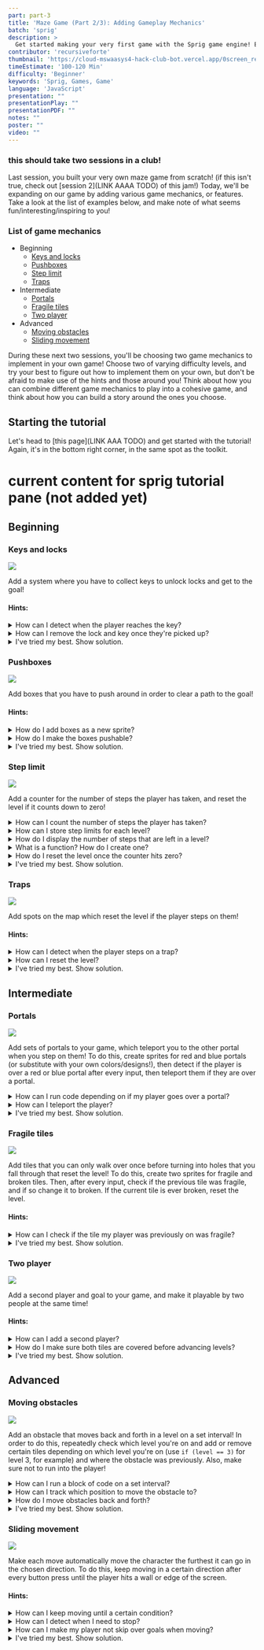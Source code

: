 ```yaml
---
part: part-3
title: 'Maze Game (Part 2/3): Adding Gameplay Mechanics'
batch: 'sprig'
description: >
  Get started making your very first game with the Sprig game engine! Even if you're a beginner, you'll walk out of this jam with your very own game in the Gallery.
contributor: 'recursiveforte'
thumbnail: 'https://cloud-mswaasys4-hack-club-bot.vercel.app/0screen_recording_2023-07-13_at_11.12.28.gif'
timeEstimate: '100-120 Min'
difficulty: 'Beginner'
keywords: 'Sprig, Games, Game'
language: 'JavaScript'
presentation: "" 
presentationPlay: "" 
presentationPDF: "" 
notes: "" 
poster: ""
video: "" 
---
```



### this should take two sessions in a club!


Last session, you built your very own maze game from scratch! (if this isn't true, check out [session 2](LINK AAAA TODO) of this jam!) Today, we'll be expanding on our game by adding various game mechanics, or features. Take a look at the list of examples below, and make note of what seems fun/interesting/inspiring to you!

### List of game mechanics
- Beginning
  - [Keys and locks](https://sprig-nocode.hackclub.dev/maze_keylock)
  - [Pushboxes](https://sprig-nocode.hackclub.dev/maze_pushbox)
  - [Step limit](https://sprig-nocode.hackclub.dev/maze_steps)
  - [Traps](https://sprig-nocode.hackclub.dev/maze_traps)
- Intermediate
  - [Portals](https://sprig-nocode.hackclub.dev/maze_portals)
  - [Fragile tiles](https://sprig-nocode.hackclub.dev/maze_fragile_tiles)
  - [Two player](https://sprig-nocode.hackclub.dev/maze_twoplayers)
- Advanced
  - [Moving obstacles](https://sprig-nocode.hackclub.dev/maze_moving_obstacles)
  - [Sliding movement](https://sprig-nocode.hackclub.dev/maze_jumps)

During these next two sessions, you'll be choosing two game mechanics to implement in your own game! Choose two of varying difficulty levels, and try your best to figure out how to implement them on your own, but don't be afraid to make use of the hints and those around you! Think about how you can combine different game mechanics to play into a cohesive game, and think about how you can build a story around the ones you choose.


## Starting the tutorial
Let's head to [this page](LINK AAA TODO) and get started with the tutorial! Again, it's in the bottom right corner, in the same spot as the toolkit.


# current content for sprig tutorial pane (not added yet)

## Beginning
### Keys and locks
![](https://cloud-mswaasys4-hack-club-bot.vercel.app/0screen_recording_2023-07-13_at_11.12.28.gif)

Add a system where you have to collect keys to unlock locks and get to the goal!

#### Hints:

<details>
<summary>How can I detect when the player reaches the key?</summary>

Look back to how we implemented goal detection in step 5 of session 2 (use an `if` statement with `tilesWith` after every input!).
</details>

<details>
<summary>How can I remove the lock and key once they're picked up?</summary>

Search the toolkit for the sprites section, and take a look at the remove function on sprites (use `getFirst` to access the sprites for the key and the lock).
</details>

<details>
<summary>I've tried my best. Show solution.</summary>

```js
afterInput(() => {
  const goalsCovered = tilesWith(player, goal); // tiles that both contain the player and goal
  const keysTaken = tilesWith(player, key); // ADDED: all the keys that the player is on

// there is one player, so if 1 or more tiles with both a goal and a player, next level
if (goalsCovered.length >= 1) {
// increase the current level number
level = level + 1;

    const currentLevel = levels[level];

    // make sure the level exists and if so set the map
    // otherwise, we have finished the last level, there is no level
    // after the last level
    if (currentLevel !== undefined) {
      setMap(currentLevel);
    } else {
      win();
    }
}

// ADDED: remove the lock and key if the key is picked up
if (keysTaken.length >= 1) {
getFirst(lock).remove();
getFirst(key).remove();
}

});
```
</details>

### Pushboxes
![](https://cloud-ky9cuzm9u-hack-club-bot.vercel.app/0screen_recording_2023-07-13_at_11.20.18.gif)

Add boxes that you have to push around in order to clear a path to the goal!

#### Hints:
<details>
<summary>How do I add boxes as a new sprite?</summary>

Take a look at the "Sprites and Tiles" section of the toolkit, or look at how we added sprites in Session 2.
</details>

<details>
<summary>How do I make the boxes pushable?</summary>

Take a look at `setPushables` in the toolkit! The player should be able to push the boxes, and boxes should push other boxes, so you can push lines of boxes.
</details>

<details>
<summary>I've tried my best. Show solution.</summary>

```js
const box = "b" // add a new sprite for box

setLegend(
    [ player, bitmap`` ],
    [ wall,   bitmap`` ],
    [ goal,   bitmap`` ],
    [ box,    bitmap`` ] // Add another line to the existing setLegend for art for the box
)

setSolids([ player, wall, box ]); // Modify this line: box has to be solid to be pushable

setPushables({
    [player]: [box], // player can push box
    [box]: [box] // box can push box
})
```
</details>

### Step limit
![](https://cloud-f2pz4dd3p-hack-club-bot.vercel.app/0screen_recording_2023-07-13_at_11.22.06.gif)

Add a counter for the number of steps the player has taken, and reset the level if it counts down to zero!

<details>
<summary>How can I count the number of steps the player has taken?</summary>

You'll want to declare a variable using `let counter = 0` and then increment (using `+= 1`) that counter after every step (W/A/S/D) that the player makes. Try making a function to do this that is called after each move!
</details>

<details>
<summary>How can I store step limits for each level?</summary>

Define an array of numbers to represent the step limits for each level, in the same way we defined an array of levels to represent our list of levels.

It should look something like this:
```js
const levelLimits = [
    5, // 5 steps for level 0
    6, // 6 steps for level 1
    4  // etc.
]
```

Then, you can access the step limit with `levelLimits[level]` for the current level or `levelLimits[0]` for a specific level (0 in this case).
</details>

<details>
<summary>How do I display the number of steps that are left in a level?</summary>

Use `addText` (search the toolkit!) with the step limit for that level minus the number of steps you've taken as the input string. Make sure to clear the current text before adding more, and try putting this code into a function, so you can run it after each W/A/S/D button press.
</details>

<details>
<summary>What is a function? How do I create one?</summary>

A function is a block of code that can be "called", or run, by referencing it somewhere else. It's good for running the same block of code in different places without rewriting it.

You can define a simple function like this:
```js
function coolFunction() {
    // your block of code goes here
}
```

And run the code inside it like this:

```js
coolFunction();
```

</details>

<details>
<summary>How do I reset the level once the counter hits zero?</summary>

After every input, you'll want to use an `if` statement where you check if the counter equals zero. If it does, reset the level in the same way that it's reset in step 3 of session 2 (using `setMap`).
</details>

<details>
<summary>I've tried my best. Show solution.</summary>

```js
const levelLimits = [
    5, // 5 steps for level 0
    6, // 6 steps for level 1
    4  // etc.
]

let steps = 0

function onStep() {
    steps += 1
    
    clearText()
    addText(
        "steps remaining: " + (levelLimits[level] - steps),
        { y: 2, color: color`H`}
    )
    
    if (steps > levelLimits[level]) {
        clearText()
        setMap(levels[level])
    }
}

oninput("w", () => {
    // your other code
    onStep()
})
````
</details>

### Traps
![](https://cloud-3v0atmgdg-hack-club-bot.vercel.app/0screen_recording_2023-07-13_at_11.24.59.gif)

Add spots on the map which reset the level if the player steps on them!

#### Hints:

<details>
<summary>How can I detect when the player steps on a trap?</summary>

Look back to how we implemented goal detection in step 5 of session 2 (use an `if` statement with `tilesWith` after every input!).
</details>

<details>
<summary>How can I reset the level?</summary>

Take a look at how we reset the level in step 3 of session 2! Use `setMap` with the current level.
</details>

<details>
<summary>I've tried my best. Show solution.</summary>

```js
const trap = "t"

const levels = [
    // your other levels
    // add a new level with traps
]

afterInput(() => {
    // your other code
    const trapsCovered = tilesWith(player, trap); // ADDED: tiles with players on traps
    
    // ADDED: if any player is on a trap, they lose
    if (trapsCovered.length > 0) {
        setMap(levels[level])
    }
})
```

</details>

## Intermediate
### Portals
![](https://cloud-7roc3qdvf-hack-club-bot.vercel.app/0screen_recording_2023-07-13_at_11.29.05.gif)

Add sets of portals to your game, which teleport you to the other portal when you step on them! To do this, create sprites for red and blue portals (or substitute with your own colors/designs!), then detect if the player is over a red or blue portal after every input, then teleport them if they are over a portal.

<details>
<summary>How can I run code depending on if my player goes over a portal?</summary>

We can use `tilesWith` (check the toolkit) similarly to how we implemented goal detection. Make sure you check both for red and blue portals and store numbers for each in different variables.

Then, use an `if` statement to run code depending on if the player is over a portal, like this:
```js
if (overlappingBluePortals.length >= 1) { // your variable name could be anything
    // run code to teleport the player
}

// do this again for red portals!
```
</details>

<details>
<summary>How can I teleport the player?</summary>

Take a look at the `Sprites and Tiles` section of the toolkit! (change the x & y values of your player to where the goal is; get the goal's position using `getFirst`!)
</details>

<details>
<summary>I've tried my best. Show solution.</summary>

```js
afterInput(() => {
  const redPortalsCovered = tilesWith(player, redPortal);
  const bluePortalsCovered = tilesWith(player, bluePortal);
  
  // ADDED: teleport the player to the blue portal if they are standing on the red one
  if (redPortalsCovered.length >= 1) {
    const bp = getFirst(bluePortal);
    const pl = getFirst(player);

    // teleport player to blue portal
    pl.x = bp.x;
    pl.y = bp.y;
  }

  // ADDED: teleport the player to the red portal if they are standing on the blue one
  if (bluePortalsCovered.length >= 1) {
    const rp = getFirst(redPortal);
    const pl = getFirst(player);

    // teleport player to blue portal
    pl.x = rp.x;
    pl.y = rp.y;
  }
  
  /* your other code */
    
});
```
</details>

### Fragile tiles
![](https://cloud-dpqbnhs4n-hack-club-bot.vercel.app/0screen_recording_2023-07-13_at_11.31.43.gif)

Add tiles that you can only walk over once before turning into holes that you fall through that reset the level! To do this, create two sprites for fragile and broken tiles. Then, after every input, check if the previous tile was fragile, and if so change it to broken. If the current tile is ever broken, reset the level.

#### Hints:

<details>
<summary>How can I check if the tile my player was previously on was fragile?</summary>

TODO!!! fix toolkit to include sprite.dx/dy

To find which tile your player was previously on, search the toolkit for `Sprites and Tiles` and take a look at the section regarding dx & dy. Take your current position and subtract the distance you just moved to find your previous position.

Then, take that position and use `getTile(x,y)[0].type` to get the type of tile you were previously on, and use `==` to check if it is fragile.
</details>

<details>
<summary>I've tried my best. Show solution.</summary>

```js
afterInput(() => {
  const brokenCovered = tilesWith(player, broken); // ADDED: tiles with players on broken tiles

  // ADDED: check if the player was previously on a fragile tile
  const pl = getFirst(player);
  const previousX = pl.x - pl.dx;
  const previousY = pl.y - pl.dy;
  // check if the previous tile is a fragile one
  const sprite = getTile(previousX, previousY)[0]; // an array of sprites on that tile
    if (sprite.type === fragile) {
      sprite.type = broken;
    }

  // ADDED: check if the player is on top of a broken tile
  if (brokenCovered.length >= 1) {
    lose();
  }
  
  /* your existing code */
});
```
</details>

### Two player
![](https://cloud-rl05ba3ol-hack-club-bot.vercel.app/0screen_recording_2023-07-13_at_17.25.36.gif)

Add a second player and goal to your game, and make it playable by two people at the same time!

#### Hints:

<details>
<summary>How can I add a second player?</summary>

Take a look at the `Sprites and Tiles` section of the toolkit, and look back to how we implemented our first player! Make sure to add it in the line with `setSolids`.

Then, duplicate all your movement code for the second player and change the movement keys to IJKL.

</details>

<details>
<summary>How do I make sure both tiles are covered before advancing levels?</summary>

Modify the `afterInput` code so that goalsCovered includes all the tiles with a player and a goal, like this
```js
  const goalsCovered = tilesWith(player, goal).concat(tilesWith(player2, goal)); // concat combines two arrays
```

Then, modify the if statement so that two goals have to be covered for the level to progress.

</details>

<details>
<summary>I've tried my best. Show solution.</summary>

```js
const player2 = "l";

setLegend(
    // other sprites
    [ player2,bitmap``],
);

setSolids([ player, player2, wall ]);


// ADDED: inputs for player 2
onInput("i", () => {
  getFirst(player2).y -= 1; // negative y is upwards
});

onInput("j", () => {
  getFirst(player2).x -= 1;
});

onInput("k", () => {
  getFirst(player2).y += 1; // positive y is downwards
});

onInput("l", () => {
  getFirst(player2).x += 1;
});

afterInput(() => {
    const goalsCovered = tilesWith(player, goal).concat(tilesWith(player2, goal)); // MODIFIED: add player2 to list

    if (goalsCovered.length >= 2) { // MODFIED: both player 1 and 2 have to be on the goal
        // existing code
    }
})
```

</details>

## Advanced
### Moving obstacles
![](https://cloud-lalg1dbq4-hack-club-bot.vercel.app/0screen_recording_2023-07-13_at_12.49.00__1_.gif)

Add an obstacle that moves back and forth in a level on a set interval! In order to do this, repeatedly check which level you're on and add or remove certain tiles depending on which level you're on (use `if (level == 3)` for level 3, for example) and where the obstacle was previously. Also, make sure not to run into the player!

<details>
<summary>How can I run a block of code on a set interval?</summary>

We'll want to use a JavaScript function called `setInterval`, which runs a block of code on a timer of a set number of milliseconds.

For example, this is how we can run a block of code every 500 milliseconds (0.5 seconds):
```js
setInterval(() => {
    // block of code that runs every 500ms goes here
}, 500 /* 500ms */)
```

</details>

<details>
<summary>How can I track which position to move the obstacle to?</summary>

Create a variable using `let` on the top level of the game (outside any functions or code blocks), name it something like "obstacleIsUp", and set it to true.

Then, use an `if` statement to run different code depending on which level you're on, and use another `if` statement to move the obstacle up or down depending on if the variable you just declared equals true or false. Each time you move the obstacle, flip that variable to the opposite of what it was previously.

</details>

<details>
<summary>How do I move obstacles back and forth?</summary>

Simply use `addSprite` and `clearTile` (search the toolkit) to add and remove the tiles that are different between each move.

Also, use an if statement to check if there's a player where you'll add sprites. Create a function to check if a player is at a certain X & Y, like this:
```js
function checkForPlayer(x,y) { // this function accepts two paramaters: x & y
  let result = false
  getTile(x,y).map((tile) => { // .map runs the block of code between the brackets for every element in the array returned by getTile()
    if (tile.type == player)
      result = true
  })
  return result // this function returns true only if there is a player at (x,y)
}

if (!checkForPlayer(3,2)) { // this is how we call the function; this will be true or false. you can use && (logical AND) to combine multiple checks for different tiles
    // this code is run if there is not a player at 3,2  
}
```
</details>

<details>
<summary>I've tried my best. Show solution.</summary>

```js
function checkForPlayer(x,y) { // this function accepts two paramaters: x & y
  let result = false
  getTile(x,y).map((tile) => { // .map runs the block of code between the brackets for every element in the array returned by getTile()
    if (tile.type == player)
      result = true
  })
  return result // this function returns true only if there is a player at (x,y)
}

let up = false

setInterval(() => {
    if (level == 1) { // run different code depending on the level
        if (up) { // run code depending on where the obstacle is
            if (!(checkForPlayer(2,3) || checkForPlayer(3,3))) { // only run code if there isn't a player in the way
                clearTile(2,0)
                clearTile(3,2)
                addSprite(2,3, wall)
                addSprite(3,3,wall)
                up = false // switch the variable to the opposite state
            }
        } else {
            if (!(checkForPlayer(2,0) || checkForPlayer(3,2))) {
                clearTile(2,3)
                clearTile(3,3)
                addSprite(2,0,wall)
                addSprite(3,2,wall)
                up = true
            }
        }
    } else if (level == 2) {
        // etc...
    }
}, 500)
```
</details>

### Sliding movement
![](https://cloud-ooaqynhdl-hack-club-bot.vercel.app/0screen_recording_2023-07-13_at_16.08.52.gif)

Make each move automatically move the character the furthest it can go in the chosen direction. To do this, keep moving in a certain direction after every button press until the player hits a wall or edge of the screen.

#### Hints:

<details>
<summary>How can I keep moving until a certain condition?</summary>

You'll want to make use of a `while` loop. A `while` loop repeats a block of code until a certain condition is met. It's like an if statement, where the block of code is run conditionally, but it's just being run over and over.

```js
while (/* something is true */) {
    // repeat a certain action
}
```

You'll want to move to one direction **while** there **is not** a block or edge adjacent to the player in the direction it's travelling.
</details>

<details>
<summary>How can I detect when I need to stop?</summary>

The player will need to stop when there is a wall directly ahead of them in the direction they're travelling, or they're about to overstep the map.

To detect if the player is about to overstep the map, use `getFirst(player).y > 0` if you're travelling up or left (and adapt using `x` instead of `y` for horizontal movement) or `getFirst(player).y < height() - 1` if you're travelling down or right (and adapt using `x` and `width()` for horizontal movement)

To detect if the player is about to hit a wall, check if the tile ahead is empty (use `getTile(x,y)[0] == undefined`, substituting x and y for whatever the coordinates of the player are plus an offset in the direction they're going) OR that its type does not equal wall (`getTile(x,y)[0].type != wall`).

Combine these two statements with `&&` (this is the logical AND operator) and use them in your while loop.
</details>

<details>
<summary>How can I make my player not skip over goals when moving?</summary>

If your player passes over a goal and doesn't trigger a level win, move the goal checking logic out of `afterInput` and into a separate function like this:
```js
function checkGoals() {
    // all your code from afterInput
}
```

Then, call it (like this: `checkGoals()`) inside each `while` loop and `afterInput`.

</details>

<details>
<summary>I've tried my best. Show solution.</summary>

```js
// inputs for player movement control
onInput("w", () => {
  while (getFirst(player).y > 0 
         && (getTile(getFirst(player).x, getFirst(player).y -1)[0] == undefined 
             ||  getTile(getFirst(player).x, getFirst(player).y -1)[0].type != wall)) {
  getFirst(player).y -= 1; // negative y is upwards
    checkGoals()
  }
  });

onInput("a", () => {
  while (getFirst(player).x > 0 
         && (getTile(getFirst(player).x-1, getFirst(player).y)[0] == undefined 
             || getTile(getFirst(player).x-1, getFirst(player).y)[0].type != wall)) {
  getFirst(player).x -= 1; // negative y is upwards
    checkGoals()
  }
  });

onInput("s", () => {
  while (getFirst(player).y < height() - 1
         && (getTile(getFirst(player).x, getFirst(player).y +1)[0] == undefined 
             ||  getTile(getFirst(player).x, getFirst(player).y +1)[0].type != wall)) {
  getFirst(player).y += 1; // negative y is upwards
    checkGoals()
  }
  });

onInput("d", () => {
  while (getFirst(player).x < width() - 1 
         && (getTile(getFirst(player).x+1, getFirst(player).y)[0] == undefined 
             || getTile(getFirst(player).x+1, getFirst(player).y)[0].type != wall)) {
  getFirst(player).x += 1; // negative y is upwards
    checkGoals()
  }
  });

// input to reset level
onInput("j", () => {
  resetLevel();
});

function checkGoals() { // move goal checking to its own function
const goalsCovered = tilesWith(player, goal); // tiles that both contain the player and goal

  // there is one player, so if 1 or more tiles with both a goal and a player, next level
  if (goalsCovered.length >= 1) {
    // increase the current level number
    level = level + 1;

    const currentLevel = levels[level];

    // make sure the level exists and if so set the map
    // otherwise, we have finished the last level, there is no level
    // after the last level
    if (currentLevel !== undefined) {
      setMap(currentLevel);
    } else {
  addText("you win!", { y: 4, color: color`7` });
    }
  }
}

// these get run after every input
afterInput(() => {
  checkGoals()
});
```
</details>